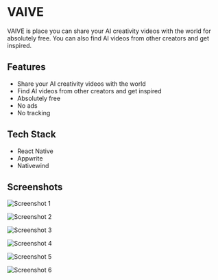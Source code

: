 # VAIVE
VAIVE is place you can share your AI creativity videos with the world for absolutely free. You can also find AI videos from other creators and get inspired.

## Features
- Share your AI creativity videos with the world
- Find AI videos from other creators and get inspired
- Absolutely free
- No ads
- No tracking

## Tech Stack
- React Native
- Appwrite
- Nativewind

## Screenshots
![Screenshot 1]()

![Screenshot 2]()

![Screenshot 3]()

![Screenshot 4]()

![Screenshot 5]()

![Screenshot 6]()